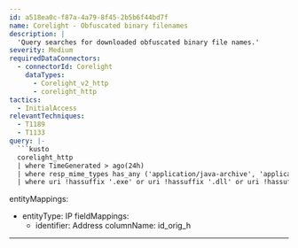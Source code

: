 ```yaml
---
id: a518ea0c-f87a-4a79-8f45-2b5b6f44bd7f
name: Corelight - Obfuscated binary filenames
description: |
  'Query searches for downloaded obfuscated binary file names.'
severity: Medium
requiredDataConnectors:
  - connectorId: Corelight
    dataTypes:
      - Corelight_v2_http
      - corelight_http
tactics:
  - InitialAccess
relevantTechniques:
  - T1189
  - T1133
query: |-
  ```kusto
  corelight_http
  | where TimeGenerated > ago(24h)
  | where resp_mime_types has_any ('application/java-archive', 'application/mshelp', 'application/chrome-ext', 'application/x-object', 'application/x-executable', 'application/x-dosexec', 'application/x-msdownload', 'application/vnd.microsoft.portable-executable ')
  | where uri !hassuffix '.exe' or uri !hassuffix '.dll' or uri !hassuffix '.msi'
  ```
entityMappings:
  - entityType: IP
    fieldMappings:
      - identifier: Address
        columnName: id_orig_h
---
```


